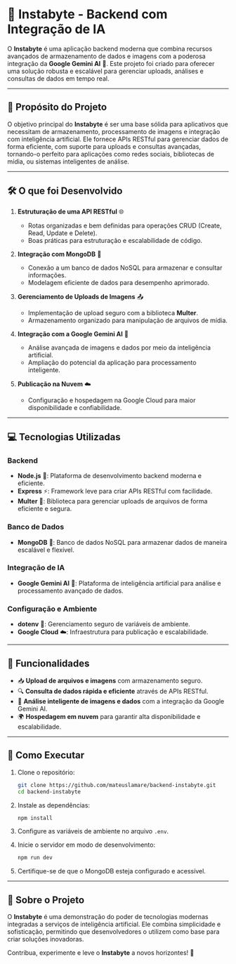 
# 📸 Instabyte - Backend com Integração de IA

O **Instabyte** é uma aplicação backend moderna que combina recursos avançados de armazenamento de dados e imagens com a poderosa integração da **Google Gemini AI** 🤖. Este projeto foi criado para oferecer uma solução robusta e escalável para gerenciar uploads, análises e consultas de dados em tempo real.

---

## 🎯 Propósito do Projeto  

O objetivo principal do **Instabyte** é ser uma base sólida para aplicativos que necessitam de armazenamento, processamento de imagens e integração com inteligência artificial. Ele fornece APIs RESTful para gerenciar dados de forma eficiente, com suporte para uploads e consultas avançadas, tornando-o perfeito para aplicações como redes sociais, bibliotecas de mídia, ou sistemas inteligentes de análise.

---

## 🛠️ O que foi Desenvolvido  

1. **Estruturação de uma API RESTful** 🌐  
   - Rotas organizadas e bem definidas para operações CRUD (Create, Read, Update e Delete).  
   - Boas práticas para estruturação e escalabilidade de código.  

2. **Integração com MongoDB** 🍃  
   - Conexão a um banco de dados NoSQL para armazenar e consultar informações.  
   - Modelagem eficiente de dados para desempenho aprimorado.  

3. **Gerenciamento de Uploads de Imagens** 📤  
   - Implementação de upload seguro com a biblioteca **Multer**.  
   - Armazenamento organizado para manipulação de arquivos de mídia.  

4. **Integração com a Google Gemini AI** 🤖  
   - Análise avançada de imagens e dados por meio da inteligência artificial.  
   - Ampliação do potencial da aplicação para processamento inteligente.  

5. **Publicação na Nuvem** ☁️  
   - Configuração e hospedagem na Google Cloud para maior disponibilidade e confiabilidade.  

---

## 💻 Tecnologias Utilizadas  

### Backend  
- **Node.js** 🌳: Plataforma de desenvolvimento backend moderna e eficiente.  
- **Express** ⚡: Framework leve para criar APIs RESTful com facilidade.  
- **Multer** 📸: Biblioteca para gerenciar uploads de arquivos de forma eficiente e segura.  

### Banco de Dados  
- **MongoDB** 🍃: Banco de dados NoSQL para armazenar dados de maneira escalável e flexível.  

### Integração de IA  
- **Google Gemini AI** 🤖: Plataforma de inteligência artificial para análise e processamento avançado de dados.  

### Configuração e Ambiente  
- **dotenv** 🔐: Gerenciamento seguro de variáveis de ambiente.  
- **Google Cloud** ☁️: Infraestrutura para publicação e escalabilidade.  

---

## 🚀 Funcionalidades  

- 📥 **Upload de arquivos e imagens** com armazenamento seguro.  
- 🔍 **Consulta de dados rápida e eficiente** através de APIs RESTful.  
- 🤖 **Análise inteligente de imagens e dados** com a integração da Google Gemini AI.  
- 🌍 **Hospedagem em nuvem** para garantir alta disponibilidade e escalabilidade.  

---

## 🔧 Como Executar  

1. Clone o repositório:  
   ```bash
   git clone https://github.com/mateuslamare/backend-instabyte.git
   cd backend-instabyte
   ```

2. Instale as dependências:  
   ```bash
   npm install
   ```

3. Configure as variáveis de ambiente no arquivo `.env`.

4. Inicie o servidor em modo de desenvolvimento:  
   ```bash
   npm run dev
   ```

5. Certifique-se de que o MongoDB esteja configurado e acessível.

---

## 🌟 Sobre o Projeto  

O **Instabyte** é uma demonstração do poder de tecnologias modernas integradas a serviços de inteligência artificial. Ele combina simplicidade e sofisticação, permitindo que desenvolvedores o utilizem como base para criar soluções inovadoras.

Contribua, experimente e leve o **Instabyte** a novos horizontes! 🚀
